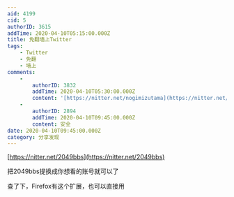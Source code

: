 ```yaml
---
aid: 4199
cid: 5
authorID: 3615
addTime: 2020-04-10T05:15:00.000Z
title: 免翻墙上Twitter
tags:
    - Twitter
    - 免翻
    - 墙上
comments:
    -
        authorID: 3832
        addTime: 2020-04-10T05:30:00.000Z
        content: '[https://nitter.net/nogimizutama](https://nitter.net/nogimizutama)'
    -
        authorID: 2894
        addTime: 2020-04-10T09:45:00.000Z
        content: 安全
date: 2020-04-10T09:45:00.000Z
category: 分享发现
---
```


[https://nitter.net/2049bbs](https://nitter.net/2049bbs)

把2049bbs提换成你想看的账号就可以了

查了下，Firefox有这个扩展，也可以直接用
